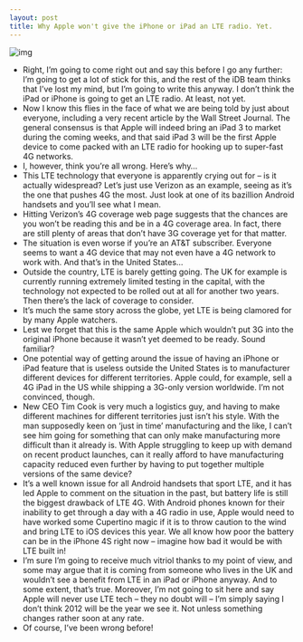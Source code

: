 ```yaml
---
layout: post
title: Why Apple won't give the iPhone or iPad an LTE radio. Yet.
---
```

![img](http://media.idownloadblog.com/wp-content/uploads/2012/01/lte-ipad.jpg)
* Right, I’m going to come right out and say this before I go any further: I’m going to get a lot of stick for this, and the rest of the iDB team thinks that I’ve lost my mind, but I’m going to write this anyway. I don’t think the iPad or iPhone is going to get an LTE radio. At least, not yet.
* Now I know this flies in the face of what we are being told by just about everyone, including a very recent article by the Wall Street Journal. The general consensus is that Apple will indeed bring an iPad 3 to market during the coming weeks, and that said iPad 3 will be the first Apple device to come packed with an LTE radio for hooking up to super-fast 4G networks.
* I, however, think you’re all wrong. Here’s why…
* This LTE technology that everyone is apparently crying out for – is it actually widespread? Let’s just use Verizon as an example, seeing as it’s the one that pushes 4G the most. Just look at one of its bazillion Android handsets and you’ll see what I mean.
* Hitting Verizon’s 4G coverage web page suggests that the chances are you won’t be reading this and be in a 4G coverage area. In fact, there are still plenty of areas that don’t have 3G coverage yet for that matter.
* The situation is even worse if you’re an AT&T subscriber. Everyone seems to want a 4G device that may not even have a 4G network to work with. And that’s in the United States…
* Outside the country, LTE is barely getting going. The UK for example is currently running extremely limited testing in the capital, with the technology not expected to be rolled out at all for another two years. Then there’s the lack of coverage to consider.
* It’s much the same story across the globe, yet LTE is being clamored for by many Apple watchers.
* Lest we forget that this is the same Apple which wouldn’t put 3G into the original iPhone because it wasn’t yet deemed to be ready. Sound familiar?
* One potential way of getting around the issue of having an iPhone or iPad feature that is useless outside the United States is to manufacturer different devices for different territories. Apple could, for example, sell a 4G iPad in the US while shipping a 3G-only version worldwide. I’m not convinced, though.
* New CEO Tim Cook is very much a logistics guy, and having to make different machines for different territories just isn’t his style. With the man supposedly keen on ‘just in time’ manufacturing and the like, I can’t see him going for something that can only make manufacturing more difficult than it already is. With Apple struggling to keep up with demand on recent product launches, can it really afford to have manufacturing capacity reduced even further by having to put together multiple versions of the same device?
* It’s a well known issue for all Android handsets that sport LTE, and it has led Apple to comment on the situation in the past, but battery life is still the biggest drawback of LTE 4G. With Android phones known for their inability to get through a day with a 4G radio in use, Apple would need to have worked some Cupertino magic if it is to throw caution to the wind and bring LTE to iOS devices this year. We all know how poor the battery can be in the iPhone 4S right now – imagine how bad it would be with LTE built in!
* I’m sure I’m going to receive much vitriol thanks to my point of view, and some may argue that it is coming from someone who lives in the UK and wouldn’t see a benefit from LTE in an iPad or iPhone anyway. And to some extent, that’s true. Moreover, I’m not going to sit here and say Apple will never use LTE tech – they no doubt will – I’m simply saying I don’t think 2012 will be the year we see it. Not unless something changes rather soon at any rate.
* Of course, I’ve been wrong before!

